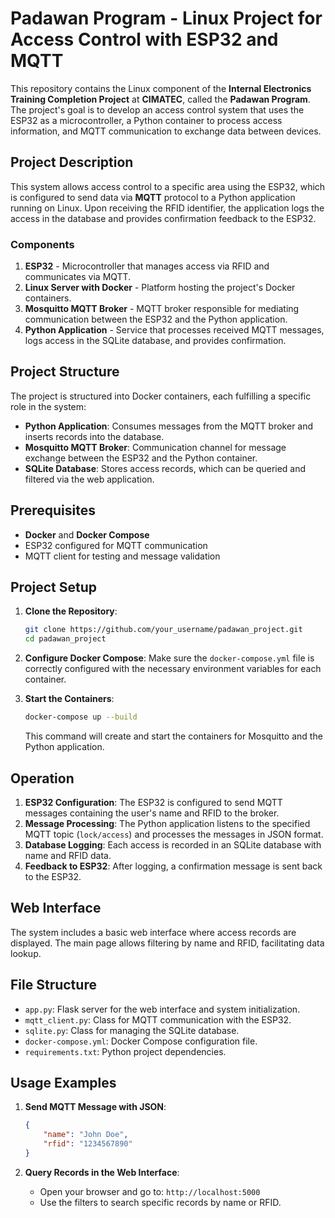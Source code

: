 # Padawan Program - Linux Project for Access Control with ESP32 and MQTT

This repository contains the Linux component of the **Internal Electronics Training Completion Project** at **CIMATEC**, called the **Padawan Program**. The project's goal is to develop an access control system that uses the ESP32 as a microcontroller, a Python container to process access information, and MQTT communication to exchange data between devices.

## Project Description

This system allows access control to a specific area using the ESP32, which is configured to send data via **MQTT** protocol to a Python application running on Linux. Upon receiving the RFID identifier, the application logs the access in the database and provides confirmation feedback to the ESP32.

### Components

1. **ESP32** - Microcontroller that manages access via RFID and communicates via MQTT.
2. **Linux Server with Docker** - Platform hosting the project's Docker containers.
3. **Mosquitto MQTT Broker** - MQTT broker responsible for mediating communication between the ESP32 and the Python application.
4. **Python Application** - Service that processes received MQTT messages, logs access in the SQLite database, and provides confirmation.

## Project Structure

The project is structured into Docker containers, each fulfilling a specific role in the system:

- **Python Application**: Consumes messages from the MQTT broker and inserts records into the database.
- **Mosquitto MQTT Broker**: Communication channel for message exchange between the ESP32 and the Python container.
- **SQLite Database**: Stores access records, which can be queried and filtered via the web application.

## Prerequisites

- **Docker** and **Docker Compose**
- ESP32 configured for MQTT communication
- MQTT client for testing and message validation

## Project Setup

1. **Clone the Repository**:
    ```bash
    git clone https://github.com/your_username/padawan_project.git
    cd padawan_project
    ```

2. **Configure Docker Compose**:
   Make sure the `docker-compose.yml` file is correctly configured with the necessary environment variables for each container.

3. **Start the Containers**:
    ```bash
    docker-compose up --build
    ```

   This command will create and start the containers for Mosquitto and the Python application.

## Operation

1. **ESP32 Configuration**: The ESP32 is configured to send MQTT messages containing the user's name and RFID to the broker.
2. **Message Processing**: The Python application listens to the specified MQTT topic (`lock/access`) and processes the messages in JSON format.
3. **Database Logging**: Each access is recorded in an SQLite database with name and RFID data.
4. **Feedback to ESP32**: After logging, a confirmation message is sent back to the ESP32.

## Web Interface

The system includes a basic web interface where access records are displayed. The main page allows filtering by name and RFID, facilitating data lookup.

## File Structure

- `app.py`: Flask server for the web interface and system initialization.
- `mqtt_client.py`: Class for MQTT communication with the ESP32.
- `sqlite.py`: Class for managing the SQLite database.
- `docker-compose.yml`: Docker Compose configuration file.
- `requirements.txt`: Python project dependencies.

## Usage Examples

1. **Send MQTT Message with JSON**:
   ```json
   {
       "name": "John Doe",
       "rfid": "1234567890"
   }
   ```

2. **Query Records in the Web Interface**:
   - Open your browser and go to: `http://localhost:5000`
   - Use the filters to search specific records by name or RFID.
